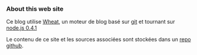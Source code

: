 ### About this web site

Ce blog utilise [Wheat](http://github.com/creationix/wheat), un moteur de blog basé sur [git]() et tournant sur [node.js 0.4.1](http://nodejs.org/) 

Le contenu de ce site et les sources associées sont stockées dans un [repo github](https://github.com/pullrequest-org/PullRequest).
